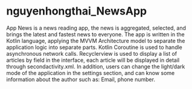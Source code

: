 ﻿# nguyenhongthai_NewsApp
App News is a news reading app, the news is aggregated, selected, and brings the latest and fastest news to everyone. The app is written in the Kotlin language, applying the MVVM Architecture model to separate the application logic into separate parts. Kotlin Coroutine is used to handle asynchronous network calls. Recyclerview is used to display a list of articles by field in the interface, each article will be displayed in detail through secondactivity.xml. In addition, users can change the light/dark mode of the application in the settings section, and can know some information about the author such as: Email, phone number.
